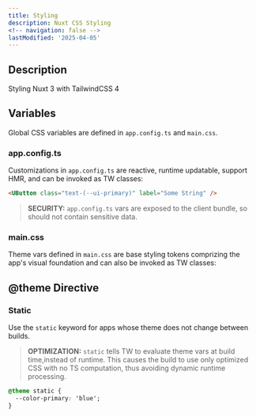 ```yaml
---
title: Styling
description: Nuxt CSS Styling
<!-- navigation: false --> 
lastModified: '2025-04-05'
---
```




## Description

Styling Nuxt 3 with TailwindCSS 4

## Variables

Global CSS variables are defined in `app.config.ts` and `main.css`.

### app.config.ts

Customizations in `app.config.ts` are reactive, runtime updatable, support HMR, and can be invoked as TW classes:

```html
<UButton class="text-(--ui-primary)" label="Some String" />
```

>**SECURITY:** `app.config.ts` vars are exposed to the client bundle, so should not contain sensitive data.

### main.css

Theme vars defined in `main.css` are base styling tokens comprizing the app's visual foundation and can also be invoked as TW classes:

## @theme Directive

### Static

Use the `static` keyword for apps whose theme does not change between builds.

> **OPTIMIZATION:**
> `static` tells TW to evaluate theme vars at build time,instead of runtime.  This causes the build to use only optimized CSS with no TS computation, thus avoiding dynamic runtime processing.

```css
@theme static {
  --color-primary: 'blue';
}
```

